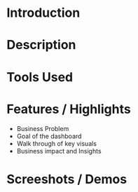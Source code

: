 # Introduction
# Description
# Tools Used
# Features / Highlights
- Business Problem
- Goal of the dashboard
- Walk through of key visuals
- Business impact and Insights
# Screeshots / Demos

